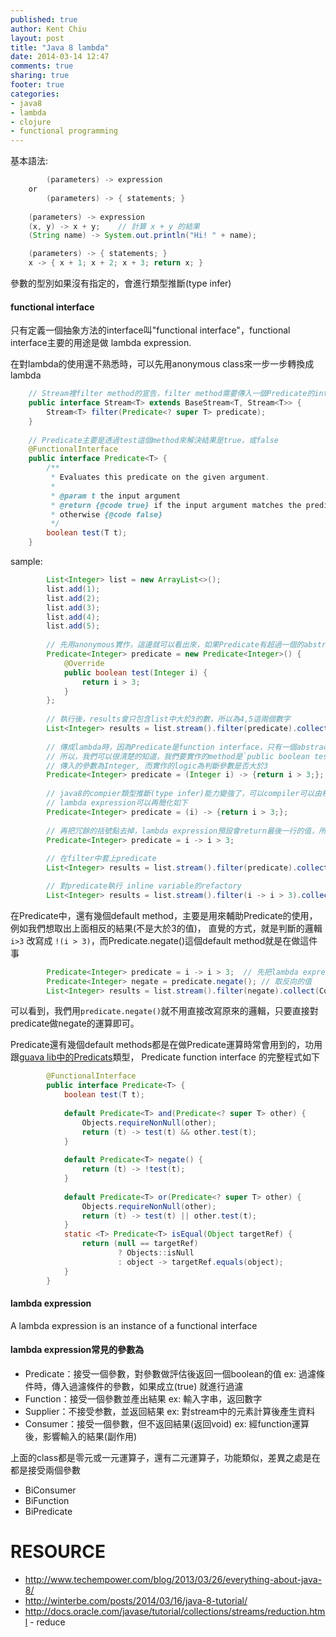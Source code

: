 ```yaml
---
published: true
author: Kent Chiu
layout: post
title: "Java 8 lambda"
date: 2014-03-14 12:47
comments: true
sharing: true
footer: true
categories: 
- java8
- lambda
- clojure
- functional programming
---
```



基本語法:

``` java
        (parameters) -> expression
    or
        (parameters) -> { statements; }
 
    (parameters) -> expression
    (x, y) -> x + y;    // 計算 x + y 的結果
    (String name) -> System.out.println("Hi! " + name); 

    (parameters) -> { statements; }
    x -> { x + 1; x + 2; x + 3; return x; } 
```

參數的型別如果沒有指定的，會進行類型推斷(type infer)




#### functional interface
只有定義一個抽象方法的interface叫"functional interface"，functional interface主要的用途是做 lambda expression.

在對lambda的使用還不熟悉時，可以先用anonymous class來一步一步轉換成lambda

``` java
    // Stream裡filter method的宣告，filter method需要傳入一個Predicate的interface
    public interface Stream<T> extends BaseStream<T, Stream<T>> {
        Stream<T> filter(Predicate<? super T> predicate);
    }    
     
    // Predicate主要是透過test這個method來解決結果是true，或false 
    @FunctionalInterface
    public interface Predicate<T> {
        /**
         * Evaluates this predicate on the given argument.
         *
         * @param t the input argument
         * @return {@code true} if the input argument matches the predicate,
         * otherwise {@code false}
         */
        boolean test(T t);
    }
```

sample:

``` java
        List<Integer> list = new ArrayList<>();
        list.add(1);
        list.add(2);
        list.add(3);
        list.add(4);
        list.add(5);
    
        // 先用anonymous實作，這邊就可以看出來，如果Predicate有超過一個的abstract method，
        Predicate<Integer> predicate = new Predicate<Integer>() {
            @Override
            public boolean test(Integer i) {
                return i > 3;
            }
        };
    
        // 執行後，results會只包含list中大於3的數，所以為4,5這兩個數字    
        List<Integer> results = list.stream().filter(predicate).collect(Collectors.toList());
    
        // 傳成lambda時，因為Predicate是function interface，只有一個abstract method，
        // 所以，我們可以很清楚的知道，我們要實作的method是`public boolean test(Integer i)`
        // 傳入的參數為Integer, 而實作的logic為判斷參數是否大於3
        Predicate<Integer> predicate = (Integer i) -> {return i > 3;};
        
        // java8的compier類型推斷(type infer)能力變強了，可以compiler可以由程式的上下文(context)猜出正確的型別，
        // lambda expression可以再簡化如下
        Predicate<Integer> predicate = (i) -> {return i > 3;};
        
        // 再把冗餘的括號點去掉，lambda expression預設會return最後一行的值，所以，return也可以去掉    
        Predicate<Integer> predicate = i -> i > 3;
    
        // 在filter中套上predicate
        List<Integer> results = list.stream().filter(predicate).collect(Collectors.toList());

        // 對predicate執行 inline variable的refactory
        List<Integer> results = list.stream().filter(i -> i > 3).collect(Collectors.toList());
```

在Predicate中，還有幾個default method，主要是用來輔助Predicate的使用，例如我們想取出上面相反的結果(不是大於3的值)，
直覺的方式，就是判斷的邏輯 `i>3` 改寫成 `!(i > 3)`，而Predicate.negate()這個default method就是在做這件事

``` java
        Predicate<Integer> predicate = i -> i > 3;  // 先把lambda express從filter method中extract出來
        Predicate<Integer> negate = predicate.negate(); // 取反向的值 
        List<Integer> results = list.stream().filter(negate).collect(Collectors.toList()); // 得到的results為 1, 2, 3
```

可以看到，我們用`predicate.negate()`就不用直接改寫原來的邏輯，只要直接對predicate做negate的運算即可。

Predicate還有幾個default methods都是在做Predicate運算時常會用到的，功用跟[guava lib中的Predicats](http://docs.guava-libraries.googlecode.com/git/javadoc/com/google/common/base/Predicates.html)類型，
Predicate function interface 的完整程式如下

``` java
        @FunctionalInterface
        public interface Predicate<T> {
            boolean test(T t);
    
            default Predicate<T> and(Predicate<? super T> other) {
                Objects.requireNonNull(other);
                return (t) -> test(t) && other.test(t);
            }
    
            default Predicate<T> negate() {
                return (t) -> !test(t);
            }
    
            default Predicate<T> or(Predicate<? super T> other) {
                Objects.requireNonNull(other);
                return (t) -> test(t) || other.test(t);
            }
            static <T> Predicate<T> isEqual(Object targetRef) {
                return (null == targetRef)
                        ? Objects::isNull
                        : object -> targetRef.equals(object);
            }
        }
```



#### lambda expression
A lambda expression is an instance of a functional interface

#### lambda expression常見的參數為

* Predicate：接受一個參數，對參數做評估後返回一個boolean的值 
  ex: 過濾條件時，傳入過濾條件的參數，如果成立(true) 就進行過濾
* Function：接受一個參數並產出結果
  ex: 輸入字串，返回數字
* Supplier：不接受参數，並返回結果
  ex: 對stream中的元素計算後產生資料
* Consumer：接受一個參數，但不返回結果(返回void)
  ex: 經function運算後，影響輸入的結果(副作用)


上面的class都是零元或一元運算子，還有二元運算子，功能類似，差異之處是在都是接受兩個參數

* BiConsumer
* BiFunction
* BiPredicate




RESOURCE
======
- http://www.techempower.com/blog/2013/03/26/everything-about-java-8/
- http://winterbe.com/posts/2014/03/16/java-8-tutorial/
- http://docs.oracle.com/javase/tutorial/collections/streams/reduction.html - reduce  




